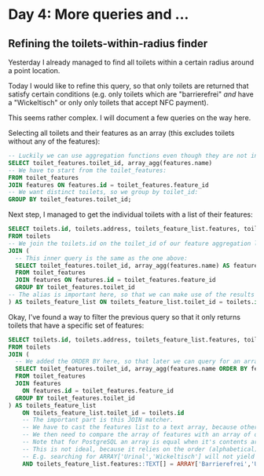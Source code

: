 # Day 4: More queries and ...

## Refining the toilets-within-radius finder

Yesterday I already managed to find all toilets within a certain radius around a point location.

Today I would like to refine this query, so that only toilets are returned that satisfy certain conditions (e.g. only toilets which are "barrierefrei" _and_ have a "Wickeltisch" or only only toilets that accept NFC payment).

This seems rather complex. I will document a few queries on the way here.

Selecting all toilets and their features as an array (this excludes toilets without any of the features):

```sql
-- Luckily we can use aggregation functions even though they are not included in the GROUP BY query:
SELECT toilet_features.toilet_id, array_agg(features.name)
-- We have to start from the toilet_features:
FROM toilet_features
JOIN features ON features.id = toilet_features.feature_id
-- We want distinct toilets, so we group by toilet_id:
GROUP BY toilet_features.toilet_id;
```

Next step, I managed to get the individual toilets with a list of their features:

```sql
SELECT toilets.id, toilets.address, toilets_feature_list.features, toilets.geometry
FROM toilets
-- We join the toilets.id on the toilet_id of our feature aggregation list (toilets_feature_list):
JOIN (
  -- This inner query is the same as the one above:
  SELECT toilet_features.toilet_id, array_agg(features.name) AS features
  FROM toilet_features
  JOIN features ON features.id = toilet_features.feature_id
  GROUP BY toilet_features.toilet_id
-- The alias is important here, so that we can make use of the results in the outer SELECT (toilets_feature_list.features):
) AS toilets_feature_list ON toilets_feature_list.toilet_id = toilets.id;
```

Okay, I've found a way to filter the previous query so that it only returns toilets that have a specific set of features:

```sql
SELECT toilets.id, toilets.address, toilets_feature_list.features, toilets.geometry
FROM toilets
JOIN (
  -- We added the ORDER BY here, so that later we can query for an array of features that we have sorted alphabetically:
  SELECT toilet_features.toilet_id, array_agg(features.name ORDER BY features.name) AS features
  FROM toilet_features
  JOIN features
    ON features.id = toilet_features.feature_id
  GROUP BY toilet_features.toilet_id
) AS toilets_feature_list
    ON toilets_feature_list.toilet_id = toilets.id
    -- The important part is this JOIN matcher.
    -- We have to cast the features list to a text array, because otherwise PostgreSQL doesn't know what it's dealing with.
    -- We then need to compare the array of features with an array of our desired features.
    -- Note that for PostgreSQL an array is equal when it's contents are equal.
    -- This is not ideal, because it relies on the order (alphabetical) of desired features that we pass.
    -- E.g. searching for ARRAY['Urinal','Wickeltisch'] will not yield any results.
    AND toilets_feature_list.features::TEXT[] = ARRAY['Barrierefrei','Urinal','Wickeltisch'];
```
